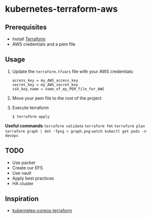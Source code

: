 # kubernetes-terraform-aws

## Prerequisites
* Install [Terraform][1]
* AWS credentials and a pem file

## Usage

1. Update the `terraform.tfvars` file with your AWS credentials:

    ```
    access_key = my_AWS_access_key
    secret_key = my_AWS_secret_key
    ssh_key_name = name_of_my_PEM_file_for_AWS
    ```
2. Move your pem file to the root of the project
3. Execute terraform
    ```
    $ terraform apply
    ```

__Useful commands__
`terraform validate`
`terraform fmt`
`terraform plan`
`terraform graph | dot -Tpng > graph.png`
`watch kubectl get pods -n devops`

## TODO
* Use packer
* Create our EFS
* Use vault
* Apply best practices
* HA cluster

## Inspiration
* [kubernetes-coreos-terraform][2]

[1]: https://www.terraform.io/
[2]: https://github.com/bakins/kubernetes-coreos-terraform
